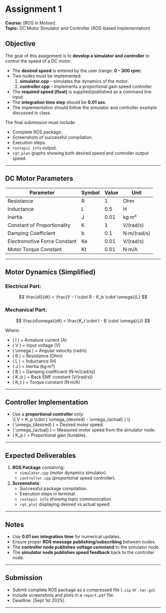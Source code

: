 # Assignment 1  
**Course:** [ROS in Motion]  
**Topic:** DC Motor Simulator and Controller (ROS-based Implementation)  

## Objective
The goal of this assignment is to **develop a simulator and controller** to control the speed of a DC motor.  
- The **desired speed** is entered by the user (range: **0 – 300 rpm**).  
- Two nodes must be implemented:  
  1. **simulator.cpp** – simulates the dynamics of the motor.  
  2. **controller.cpp** – implements a proportional gain speed controller.  
- The **required speed (float)** is supplied/published as a command line input.  
- The **integration time step** should be **0.01 sec**.  
- The implementation should follow the simulator and controller example discussed in class.  

The final submission must include:  
- Complete ROS package.  
- Screenshots of successful compilation.  
- Execution steps.  
- `rostopic info` output.  
- `rqt_plot` graphs showing both desired speed and controller output speed.  

---

## DC Motor Parameters
| Parameter | Symbol | Value | Unit |
|-----------|---------|-------|------|
| Resistance | R | 1 | Ohm |
| Inductance | L | 0.5 | H |
| Inertia | J | 0.01 | kg·m² |
| Constant of Proportionality | K | 1 | V/(rad/s) |
| Damping Coefficient | b | 0.1 | N·m/(rad/s) |
| Electromotive Force Constant | Ke | 0.01 | V/(rad/s) |
| Motor Torque Constant | Kt | 0.01 | N·m/A |

---

## Motor Dynamics (Simplified)

### Electrical Part:
$$
\frac{dI}{dt} = \frac{V - I \cdot R - K_b \cdot \omega}{L}
$$

### Mechanical Part:
$$
\frac{d\omega}{dt} = \frac{K_t \cdot I - B \cdot \omega}{J}
$$

Where:  
- \( I \) = Armature current (A)  
- \( V \) = Input voltage (V)  
- \( \omega \) = Angular velocity (rad/s)  
- \( R \) = Resistance (Ohm)  
- \( L \) = Inductance (H)  
- \( J \) = Inertia (kg·m²)  
- \( B \) = Damping coefficient (N·m/(rad/s))  
- \( K_b \) = Back EMF constant (V/(rad/s))  
- \( K_t \) = Torque constant (N·m/A)  

---

## Controller Implementation
- Use a **proportional controller** only:  
 \\(  V = K_p \cdot ( \omega_{desired} - \omega_{actual} ) \\)
- \( \omega_{desired} \) = Desired motor speed.  
- \( \omega_{actual} \) = Measured motor speed from the simulator node.  
- \( K_p \) = Proportional gain (tunable).  

---

## Expected Deliverables
1. **ROS Package** containing:  
   - `simulator.cpp` (motor dynamics simulator).  
   - `controller.cpp` (proportional speed controller).  
2. **Screenshots**:  
   - Successful package compilation.  
   - Execution steps in terminal.  
   - `rostopic info` showing topic communication.  
   - `rqt_plot` displaying desired vs actual speed.  

---

## Notes
- Use **0.01 sec integration time** for numerical updates.  
- Ensure proper **ROS message publishing/subscribing** between nodes.  
- The **controller node publishes voltage command** to the simulator node.  
- The **simulator node publishes speed feedback** back to the controller node.  

---


## Submission
- Submit complete ROS package as a compressed file (`.zip` or `.tar.gz`).  
- Include screenshots and plots in a `report.pdf` file.  
- Deadline: [Sept 1st 2025].  

---

